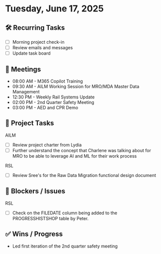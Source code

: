 # Tuesday, June 17, 2025

## 🛠️ Recurring Tasks

- [ ] Morning project check-in
- [ ] Review emails and messages
- [ ] Update task board

## 📅 Meetings

- 08:00 AM - M365 Copilot Training
- 09:30 AM - AILM Working Session for MRO/MDA Master Data Management
- 12:30 PM - Weekly Rail Systems Update
- 02:00 PM - 2nd Quarter Safety Meeting
- 03:00 PM - AED and CPR Demo

## 📝 Project Tasks

AILM

- [ ] Review project charter from Lydia
- [ ] Further understand the concept that Charlene was talking about for MRO to be able to leverage AI and ML for their work process

RSL

- [ ] Review Sree's for the Raw Data Migration functional design document

## 🚧 Blockers / Issues

RSL

- [ ] Check on the FILEDATE column being added to the PROGRESSHISTSHOP table by Peter.

## ✅ Wins / Progress

- Led first iteration of the 2nd quarter safety meeting
